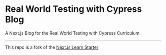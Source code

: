 # Real World Testing with Cypress Blog

A Next.js Blog for the Real World Testing with Cypress Curriculum.

---

This repo is a fork of the [Next.js Learn Starter](https://github.com/vercel/next-learn-starter/)
